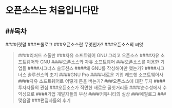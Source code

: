 오픈소스는 처음입니다만
======================
##목차
----

###머릿말
###프롤로그
###오픈소스란 무엇인가?
###오픈소스의 씨앗
>####리처드 스톨만
###자유 소프트웨어 GNU 그리고 오픈소스
>####자유 소프트웨어와 GNU
>####오픈소스와 자유 소프트웨어
###오픈소스를 이용한 기업들
>####시그너스 솔루션스
>####왜 GNU를 작성해야만 했는가?
>####시그너스 솔루션스의 초기
>####GNU Pro
>####새로운 기업 레드햇 소프트웨어사
>####자유 소프트웨어로 어떻게 돈을 버는가?
###오픈소스에 대한 투자
>####투자자들의 관심
###오픈소스가 직면한 새로운 골칫거리들
>####순수성에서 수익성으로
>####기업 개발자들의 부상
>####커뮤니티의 실상
###에필로그
###맺음말
###편집자들의 후기
